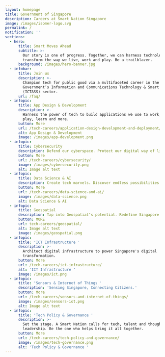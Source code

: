 ```yaml
---
layout: homepage
title: Government of Singapore
description: Careers at Smart Nation Singapore
image: /images/isomer-logo.svg
permalink: /
notification: ''
sections:
  - hero:
      title: Smart Moves Ahead
      subtitle: >-
        Our story is one of progress. Together, we can harness technology to
        transform the way we live, work and play. Be a trailblazer.
      background: /images/hero-banner.jpg
  - infobar:
      title: Join us
      description: >-
        Champion tech for public good via a multifaceted career in the Singapore
        Government’s Information and Communications Technology & Smart Systems
        (ICT&SS) sector.
      url: /faq/
  - infopic:
      title: App Design & Development
      description: >-
        Harness the power of tech to build applications we use to work, live,
        play, learn and more.
      button: More
      url: /tech-careers/application-design-development-and-deployment/
      alt: App Design & Development
      image: /images/app-development.png
  - infopic:
      title: Cybersecurity
      description: Defend our cyberspace. Protect our digital way of life.
      button: More
      url: /tech-careers/cybersecurity/
      image: /images/cybersecurity.png
      alt: Image alt text
  - infopic:
      title: Data Science & AI
      description: Create tech marvels. Discover endless possibilities with Data and AI.
      button: More
      url: /tech-careers/data-science-and-ai/
      image: /images/data-science.png
      alt: Data Science & AI
  - infopic:
      title: Geospatial
      description: Tap into Geospatial’s potential. Redefine Singapore’s landscape.
      button: MORE
      url: tech-careers/geospatial/
      alt: Image alt text
      image: /images/geospatial.png
  - infopic:
      title: 'ICT Infrastructure '
      description: >-
        Architect digital infrastructure to power Singapore's digital
        transformation. 
      button: More
      url: /tech-careers/ict-infrastructure/
      alt: 'ICT Infrastructure '
      image: /images/ict.png
  - infopic:
      title: 'Sensors & Internet of Things '
      description: 'Sensing Singapore, Connecting Citizens.'
      button: More
      url: /tech-careers/sensors-and-internet-of-things/
      image: /images/sensors-iot.png
      alt: Image alt text
  - infopic:
      title: 'Tech Policy & Governance '
      description: >-
        Set the stage. A Smart Nation calls for tech, talent and thought
        leadership. Be the one who helps bring it all together.
      button: More
      url: /tech-careers/tech-policy-and-governance/
      image: /images/tech-governance.png
      alt: 'Tech Policy & Governance '
---
```

